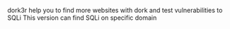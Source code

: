 dork3r help you to find more websites with dork and test vulnerabilities to SQLi
This version can find SQLi on specific domain